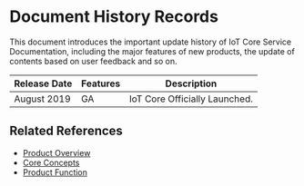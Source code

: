 # Document History Records

This document introduces the important update history of IoT Core Service Documentation, including the major features of new products, the update of contents based on user feedback and so on.

|Release Date|Features|Description|
|-|-|-|
|August 2019|GA|IoT Core Officially Launched.|


## Related References

- [Product Overview](../Introduction/Product-Overview.md)
- [Core Concepts](../Introduction/Core-Concepts.md)
- [Product Function](../Introduction/Features.md)

